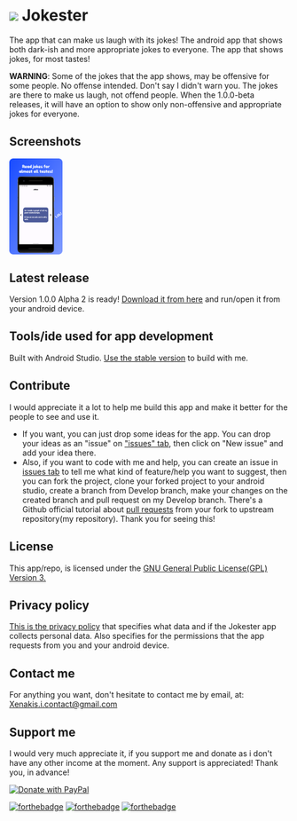 # <img src="https://user-images.githubusercontent.com/37518738/205691731-a3781c13-075f-49a3-a768-010e52aeed76.png" width="9%"/> Jokester

The app that can make us laugh with its jokes! The android app that shows both dark-ish and more appropriate jokes to everyone. The app that shows jokes, for most tastes!

**WARNING**: Some of the jokes that the app shows, may be offensive for some people. No offense intended. Don't say I didn't warn you. The jokes are there to make us laugh, not offend people. When the 1.0.0-beta releases, it will have an option to show only non-offensive and appropriate jokes for everyone.

## Screenshots
<div style="display:flex;">
<img src="screenshots/1.png" width="19%" />
</div>

## Latest release
Version 1.0.0 Alpha 2 is ready! [Download it from here](https://github.com/ioannis-xenakis/Jokester/releases/download/v1.0.0-alpha2/jokester-v1.0.0-alpha2.apk) and run/open it from your android device.

## Tools/ide used for app development
Built with Android Studio. [Use the stable version](https://developer.android.com/studio) to build with me.

## Contribute
I would appreciate it a lot to help me build this app and make it better for the people to see and use it.
- If you want, you can just drop some ideas for the app. You can drop your ideas as an "issue" on ["issues" tab](https://github.com/ioannis-xenakis/Jokester/issues), then click on "New issue" and add your idea there.
- Also, if you want to code with me and help, you can create an issue in [issues tab](https://github.com/ioannis-xenakis/Jokester/issues) to tell me what kind of feature/help you want to suggest, then you can fork the project, clone your forked project to your android studio, create a branch from Develop branch, make your changes on the created branch and pull request on my Develop branch. There's a Github official tutorial about [pull requests](https://docs.github.com/en/pull-requests/collaborating-with-pull-requests/proposing-changes-to-your-work-with-pull-requests/creating-a-pull-request-from-a-fork) from your fork to upstream repository(my repository).
Thank you for seeing this!

## License
This app/repo, is licensed under the [GNU General Public License(GPL) Version 3.](LICENSE.md)

## Privacy policy
[This is the privacy policy](PRIVACY_POLICY.md) that specifies what data and if the Jokester app collects personal data.
Also specifies for the permissions that the app requests from you and your android device.

## Contact me
For anything you want, don't hesitate to contact me by email, at: Xenakis.i.contact@gmail.com

## Support me
I would very much appreciate it, if you support me and donate as i don't have any other income at the moment. Any support is appreciated! Thank you, in advance!

<a href="https://www.paypal.com/donate/?hosted_button_id=BHJFLTS2DBGKS">
  <img src="https://raw.githubusercontent.com/stefan-niedermann/paypal-donate-button/master/paypal-donate-button.png" alt="Donate with PayPal" width="20%" />
</a>

[![forthebadge](https://forthebadge.com/images/badges/built-for-android.svg)](https://forthebadge.com) [![forthebadge](https://forthebadge.com/images/badges/built-with-love.svg)](https://forthebadge.com) [![forthebadge](https://forthebadge.com/images/badges/for-you.svg)](https://forthebadge.com)

